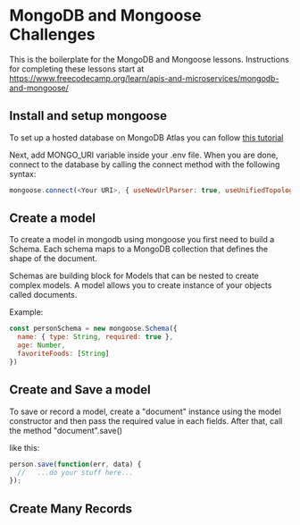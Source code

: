 # MongoDB and Mongoose Challenges

This is the boilerplate for the MongoDB and Mongoose lessons. Instructions for completing these lessons start at https://www.freecodecamp.org/learn/apis-and-microservices/mongodb-and-mongoose/


## Install and setup mongoose

To set up a hosted database on MongoDB Atlas you can follow [this tutorial](https://www.freecodecamp.org/news/get-started-with-mongodb-atlas/)

Next, add MONGO_URI variable inside your .env file. When you are done, connect to the database by calling the 
connect method with the following syntax:

```javascript
mongoose.connect(<Your URI>, { useNewUrlParser: true, useUnifiedTopology: true });
```

## Create a model

To create a model in mongodb using mongoose you first need to build a Schema. Each schema maps to a MongoDB 
collection that defines the shape of the document.

Schemas are building block for Models that can be nested to create complex models. A model allows you to create 
instance of your objects called documents.

Example:
```javascript
const personSchema = new mongoose.Schema({
  name: { type: String, required: true },
  age: Number,
  favoriteFoods: [String]
})
```

## Create and Save a model

To save or record a model, create a "document" instance using the model constructor and then pass the required value 
in each fields. After that, call the method "document".save()

like this:
```javascript
person.save(function(err, data) {
  //   ...do your stuff here...
});
```

## Create Many Records

